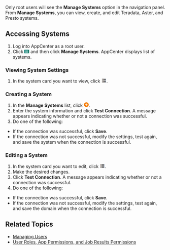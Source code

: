Only root users will see the **Manage Systems** option in the navigation panel. From **Manage Systems**, you can view, create, and edit Teradata, Aster, and Presto systems.

## Accessing Systems

1. Log into AppCenter as a root user.
2. Click ![menu button](/user-guide/images/menu-button.png) and then click **Manage Systems**. AppCenter displays list of systems.

### Viewing System Settings

1. In the system card you want to view, click ![open system button](/user-guide/images/open-system.png).

### Creating a System

1. In the **Manage Systems** list, click ![create system button](/user-guide/images/add-orange.png).
2. Enter the system information and click **Test Connection**. A message appears indicating whether or not a connection was successful.
3. Do one of the following:
 * If the connection was successful, click **Save**.
 * If the connection was not successful, modify the settings, test again, and save the system when the connection is successful.

### Editing a System

1. In the system card you want to edit, click ![open system button](/user-guide/images/open-system.png).
2. Make the desired changes.
3. Click **Test Connection**. A message appears indicating whether or not a connection was successful.
4. Do one of the following:
 * If the connection was successful, click **Save**.
 * If the connection was not successful, modify the settings, test again, and save the domain when the connection is successful.

## Related Topics
* [Managing Users](manage-users.md)
* [User Roles, App Permissions, and Job Results Permissions](/user-guide/app-permission-user-role.md)

